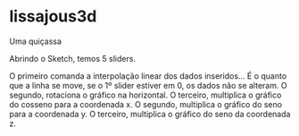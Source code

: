 # lissajous3d
Uma quiçassa

Abrindo o Sketch, temos 5 sliders.

O primeiro comanda a interpolação linear dos dados inseridos... É o quanto que a linha se move, se o 1º slider estiver em 0, os dados não se alteram.
O segundo, rotaciona o gráfico na horizontal.
O terceiro, multiplica o gráfico do cosseno para a coordenada x.
O segundo, multiplica o gráfico do seno para a coordenada y.
O terceiro, multiplica o gráfico do seno da coordenada z.
